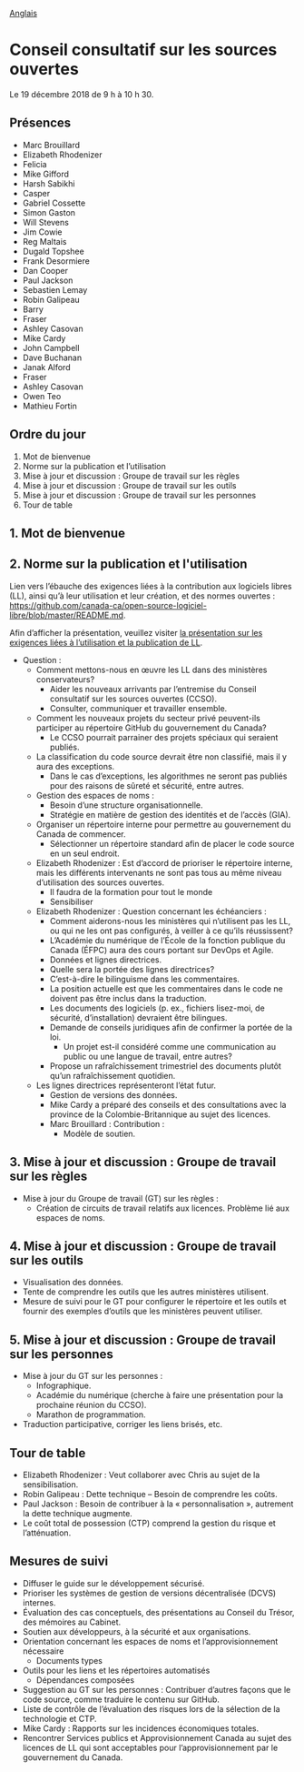 [Anglais](https://github.com/canada-ca/OS-Advisory_Conseil-SO/blob/master/en/Meetings/2018-12-19.md#open-source-advisory-board)

# Conseil consultatif sur les sources ouvertes

Le 19 décembre 2018 de 9 h à 10 h 30.

## Présences

* Marc Brouillard
* Elizabeth Rhodenizer
* Felicia
* Mike Gifford
* Harsh Sabikhi
* Casper
* Gabriel Cossette
* Simon Gaston
* Will Stevens
* Jim Cowie
* Reg Maltais
* Dugald Topshee
* Frank Desormiere
* Dan Cooper
* Paul Jackson
* Sebastien Lemay
* Robin Galipeau
* Barry
* Fraser
* Ashley Casovan
* Mike Cardy
* John Campbell
* Dave Buchanan
* Janak Alford
* Fraser
* Ashley Casovan
* Owen Teo
* Mathieu Fortin

## Ordre du jour

1. Mot de bienvenue
2. Norme sur la publication et l’utilisation
3. Mise à jour et discussion : Groupe de travail sur les règles
4. Mise à jour et discussion : Groupe de travail sur les outils
5. Mise à jour et discussion : Groupe de travail sur les personnes
6. Tour de table

## 1. Mot de bienvenue 

## 2. Norme sur la publication et l'utilisation 
Lien vers l’ébauche des exigences liées à la contribution aux logiciels libres (LL), ainsi qu’à leur utilisation et leur création, et des normes ouvertes : https://github.com/canada-ca/open-source-logiciel-libre/blob/master/README.md. 

Afin d’afficher la présentation, veuillez visiter [la présentation sur les exigences liées à l’utilisation et la publication de LL](https://github.com/canada-ca/OS-Advisory_Conseil-SO/issues/93). 

* Question :
  * Comment mettons-nous en œuvre les LL dans des ministères conservateurs?
    * Aider les nouveaux arrivants par l’entremise du Conseil consultatif sur les sources ouvertes (CCSO).
    * Consulter, communiquer et travailler ensemble.
  * Comment les nouveaux projets du secteur privé peuvent-ils participer au répertoire GitHub du gouvernement du Canada?
    * Le CCSO pourrait parrainer des projets spéciaux qui seraient publiés.
  * La classification du code source devrait être non classifié, mais il y aura des exceptions.
    * Dans le cas d’exceptions, les algorithmes ne seront pas publiés pour des raisons de sûreté et sécurité, entre autres.
  * Gestion des espaces de noms :
    * Besoin d’une structure organisationnelle.
    * Stratégie en matière de gestion des identités et de l’accès (GIA).
  * Organiser un répertoire interne pour permettre au gouvernement du Canada de commencer.
    * Sélectionner un répertoire standard afin de placer le code source en un seul endroit.
  * Elizabeth Rhodenizer : Est d’accord de prioriser le répertoire interne, mais les différents intervenants ne sont pas tous au même niveau d’utilisation des sources ouvertes.
    * Il faudra de la formation pour tout le monde
    * Sensibiliser
  * Elizabeth Rhodenizer : Question concernant les échéanciers :
    * Comment aiderons-nous les ministères qui n’utilisent pas les LL, ou qui ne les ont pas configurés, à veiller à ce qu’ils réussissent?
    * L’Académie du numérique de l’École de la fonction publique du Canada (ÉFPC) aura des cours portant sur DevOps et Agile.
    * Données et lignes directrices.
    * Quelle sera la portée des lignes directrices?
    * C’est-à-dire le bilinguisme dans les commentaires.
    * La position actuelle est que les commentaires dans le code ne doivent pas être inclus dans la traduction.
    * Les documents des logiciels (p. ex., fichiers lisez-moi, de sécurité, d’installation) devraient être bilingues.
    * Demande de conseils juridiques afin de confirmer la portée de la loi.
      * Un projet est-il considéré comme une communication au public ou une langue de travail, entre autres?
    * Propose un rafraîchissement trimestriel des documents plutôt qu’un rafraîchissement quotidien.
  * Les lignes directrices représenteront l’état futur.
    * Gestion de versions des données.
    * Mike Cardy a préparé des conseils et des consultations avec la province de la Colombie-Britannique au sujet des licences.
    * Marc Brouillard : Contribution :
      * Modèle de soutien.
      
## 3. Mise à jour et discussion : Groupe de travail sur les règles
* Mise à jour du Groupe de travail (GT) sur les règles :
  * Création de circuits de travail relatifs aux licences.
Problème lié aux espaces de noms.

## 4. Mise à jour et discussion : Groupe de travail sur les outils
* Visualisation des données.
* Tente de comprendre les outils que les autres ministères utilisent.
* Mesure de suivi pour le GT pour configurer le répertoire et les outils et fournir des exemples d’outils que les ministères peuvent utiliser.

## 5. Mise à jour et discussion : Groupe de travail sur les personnes
* Mise à jour du GT sur les personnes :
  * Infographique.
  * Académie du numérique (cherche à faire une présentation pour la prochaine réunion du CCSO).
  * Marathon de programmation.
* Traduction participative, corriger les liens brisés, etc.

## Tour de table 
* Elizabeth Rhodenizer : Veut collaborer avec Chris au sujet de la sensibilisation.
* Robin Galipeau : Dette technique – Besoin de comprendre les coûts.
* Paul Jackson : Besoin de contribuer à la « personnalisation », autrement la dette technique augmente.
* Le coût total de possession (CTP) comprend la gestion du risque et l’atténuation.

## Mesures de suivi 
* Diffuser le guide sur le développement sécurisé.
* Prioriser les systèmes de gestion de versions décentralisée (DCVS) internes.
* Évaluation des cas conceptuels, des présentations au Conseil du Trésor, des mémoires au Cabinet.
* Soutien aux développeurs, à la sécurité et aux organisations.
* Orientation concernant les espaces de noms et l’approvisionnement nécessaire
  * Documents types
* Outils pour les liens et les répertoires automatisés
  * Dépendances composées
* Suggestion au GT sur les personnes : Contribuer d’autres façons que le code source, comme traduire le contenu sur GitHub.
* Liste de contrôle de l’évaluation des risques lors de la sélection de la technologie et CTP.
* Mike Cardy : Rapports sur les incidences économiques totales.
* Rencontrer Services publics et Approvisionnement Canada au sujet des licences de LL qui sont acceptables pour l’approvisionnement par le gouvernement du Canada.

